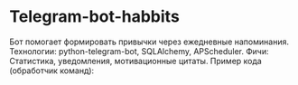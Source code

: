 # Telegram-bot-habbits
Бот помогает формировать привычки через ежедневные напоминания. Технологии: python-telegram-bot, SQLAlchemy, APScheduler. Фичи: Статистика, уведомления, мотивационные цитаты.  Пример кода (обработчик команд):
